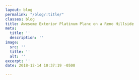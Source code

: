 ```yaml
---
layout: blog
permalink: "/blog/:title/"
classes: blog
title: Awesome Exterior Platinum Planc on a Reno Hillside
meta:
  title: ''
  description: ''
image:
  src: ''
  title: ''
  alt: ''
excerpt: ''
date: 2018-12-14 10:37:19 -0500

---
```

